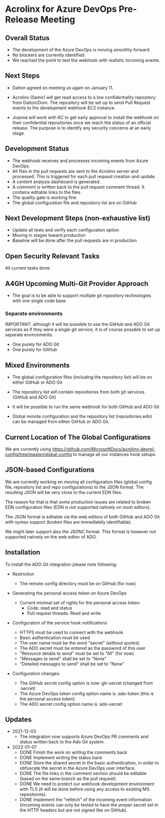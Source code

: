 # Acrolinx for Azure DevOps Pre-Release Meeting
## Overall Status

- The development of the Azure DevOps is moving smoothly forward.
- No blockers are currently identified.
- We reached the point to test the webhook with realistic incoming
  events.

## Next Steps

- Dalton agreed on meeting us again on January 11.

- Acrolinx (Samir) will get read access to a low confidentiality
  repository from Dalton/Dom. The repository will be set up to send
  Pull Request events to the development webhook EC2 instance.

- Joanna will work with KC to get early approval to install the
  webhook on their confidential repositories once we reach the status
  of an official release. The purpose is to identify any security
  concerns at an early stage.

## Development Status

- The webhook receives and processes incoming events from Azure DevOps.
- All files in the pull requests are sent to the Acrolinx server and
  processed. This is triggered for each pull request creation and update.
- A content analysis dashboard is generated.
- A comment is written back to the pull request comment thread. It
  contains editable links to the files.
- The quality gate is working fine
- The global configuration file and repository list are on GitHub

## Next Development Steps (non-exhaustive list)

- Update all tests and verify each configuration option
- Moving in stages toward production
- Baseline will be done after the pull requests are in production

## Open Security Relevant Tasks

All current tasks done.

## A4GH Upcoming Multi-Git Provider Approach

- The goal is to be able to support multiple git repository
  technologies with one single code base.

### Separate environments

IMPORTANT: although it will be possible to use the GitHub and ADO Git
services as if they were a single git service, it is of course
possible to set up separate environments:

- One purely for ADO Git
- One purely for GitHub

## Mixed Environments

- The global configuration files (including the repository list) will
  be on either GitHub or ADO Git

- The repository list will contain repositories from both git services
  (GitHub and ADO Git)

- It will be possible to run the same webhook for both GitHub and ADO Git

- Global remote configuration and the repository list
  (repositories.edn) can be managed from either GitHub or ADO Git.

## Current Location of The Global Configurations

We are currently using
<https://github.com/MicrosoftDocs/acrolinx-devrel-config/tree/master/global-config>
to manage all our instances hook setups.

## JSON-based Configurations

We are currently working on moving all configuration files (global
config file, repository list and repo configurations) to the JSON
format. The resulting JSON will be very close to the current EDN
files.

The reason for that is that some production issues are related to
broken EDN configuration files (EDN is not supported natively on most
editors).

The JSON format is editable via the web editors of both GitHub and ADO
Git with syntax support (broken files are immediately identifiable).

We might later support also the JSONC format. This format is however
not supported natively on the web editor of ADO.

## Installation

To install the ADO Git integration please note following:

* Restriction
   * The remote config directory must be on GitHub (for now)

* Generating the personal access token on Azure DevOps
   * Current minimal set of rights for the personal access token:
     * Code: read and status
     * Pull request threads: Read and write

* Configuration of the service hook notifications
   * HTTPS must be used to connect with the webhook
   * Basic authentication must be used
   * The user name must be the word "secret" (without quotes)
   * The ADO secret must be entered as the password of this user
   * "Resource details to send" must be set to "All" (for now)
   * "Messages to send" shall be set to "None"
   * "Detailed messages to send" shall be set to "None"

* Configuration changes:
   * The GitHub secret config option is now :gh-secret (changed from :secret)
   * The Azure DevOps token config option name is :ado-token (this is the personal access token)
   * The ADO secret config option name is :ado-secret

## Updates

- 2021-12-03
  - The integration now supports Azure DevOps PR comments and status
    written back to the Ado Git system.
- 2022-01-07
  - DONE Finish the work on writing the comments back
  - DONE Implement writing the status back
  - DONE Store the shared secret in the basic authentication, in order
    to obfuscate the secret in the Azure DevOps user interface.
  - DONE The file links in the comment section should be editable (based
    on the same branch as the pull request)
  - DONE We need to protect our webhook development environment with TLS (it
    will be done before using any access to existing MS repositories).
  - DONE Implement the "refetch" of the incoming event information (incoming
    events can only be tested to have the proper secret set in the HTTP
    headers but are not signed like on GitHub).
